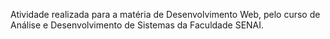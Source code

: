 Atividade realizada para a matéria de Desenvolvimento Web, pelo curso de Análise e Desenvolvimento de Sistemas da Faculdade SENAI.

